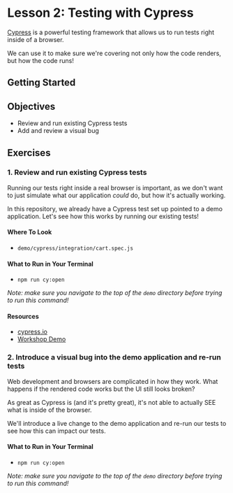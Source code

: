 # Lesson 2: Testing with Cypress

[Cypress](https://www.cypress.io/) is a powerful testing framework that allows us to run tests right inside of a browser.

We can use it to make sure we're covering not only how the code renders, but how the code runs!

## Getting Started

## Objectives
* Review and run existing Cypress tests
* Add and review a visual bug

## Exercises

### 1. Review and run existing Cypress tests

Running our tests right inside a real browser is important, as we don't want to just simulate what our application _could_ do, but how it's actually working.

In this repository, we already have a Cypress test set up pointed to a demo application. Let's see how this works by running our existing tests!

#### Where To Look
* `demo/cypress/integration/cart.spec.js`

#### What to Run in Your Terminal
* `npm run cy:open`

_Note: make sure you navigate to the top of the `demo` directory before trying to run this command!_

#### Resources
* [cypress.io](https://www.cypress.io/)
* [Workshop Demo](https://applitools-cypress-workshop-demo.netlify.app/)


### 2. Introduce a visual bug into the demo application and re-run tests

Web development and browsers are complicated in how they work. What happens if the rendered code works but the UI still looks broken?

As great as Cypress is (and it's pretty great), it's not able to actually SEE what is inside of the browser.

We'll introduce a live change to the demo application and re-run our tests to see how this can impact our tests.

#### What to Run in Your Terminal
* `npm run cy:open`

_Note: make sure you navigate to the top of the `demo` directory before trying to run this command!_